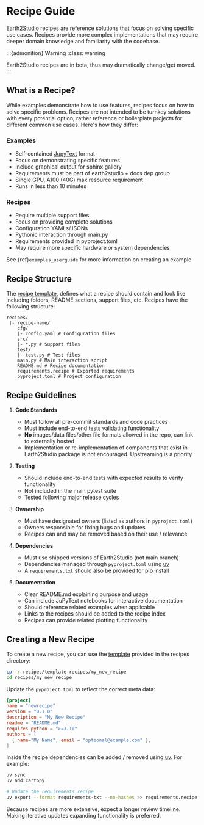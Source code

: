 # Recipe Guide

Earth2Studio recipes are reference solutions that focus on solving specific use cases.
Recipes provide more complex implementations that may require deeper domain knowledge
and familiarity with the codebase.

:::{admonition} Warning
:class: warning

Earth2Studio recipes are in beta, thus may dramatically change/get moved.
:::

## What is a Recipe?

While examples demonstrate how to use features, recipes focus on how to solve specific
problems.
Recipes are not intended to be turnkey solutions with every potential option; rather
reference or boilerplate projects for different common use cases.
Here's how they differ:

### Examples

- Self-contained [JupyText](https://jupytext.readthedocs.io/en/latest/) format
- Focus on demonstrating specific features
- Include graphical output for sphinx gallery
- Requirements must be part of earth2studio + docs dep group
- Single GPU, A100 (40G) max resource requirement
- Runs in less than 10 minutes

### Recipes

- Require multiple support files
- Focus on providing complete solutions
- Configuration YAMLs/JSONs
- Pythonic interaction through main.py
- Requirements provided in pyproject.toml
- May require more specific hardware or system dependencies

See {ref}`examples_userguide` for more information on creating an example.

## Recipe Structure

The [recipe template](https://github.com/NVIDIA/earth2studio/recipes/template/),
defines what a recipe should contain and look like including folders, README sections,
support files, etc.
Recipes have the following structure:

```text
recipes/
 |- recipe-name/
    cfg/
    |- config.yaml # Configuration files
    src/
    |- *.py # Support files
    test/
    |- test.py # Test files
    main.py # Main interaction script
    README.md # Recipe documentation
    requirements.recipe # Exported requirements
    pyproject.toml # Project configuration
```

## Recipe Guidelines

1. **Code Standards**

    - Must follow all pre-commit standards and code practices
    - Must include end-to-end tests validating functionality
    - **No** images/data files/other file formats allowed in the repo, can link to
        externally hosted
    - Implementation or re-implementation of components that exist in Earth2Studio
        package is not encouraged. Upstreaming is a priority

2. **Testing**

    - Should include end-to-end tests with expected results to verify functionality
    - Not included in the main pytest suite
    - Tested following major release cycles

3. **Ownership**

    - Must have designated owners (listed as authors in `pyproject.toml`)
    - Owners responsible for fixing bugs and updates
    - Recipes can and may be removed based on their use / relevance

4. **Dependencies**

    - Must use shipped versions of Earth2Studio (not main branch)
    - Dependencies managed through `pyproject.toml` using [uv](https://docs.astral.sh/uv/)
    - A `requirements.txt` should also be provided for pip install

5. **Documentation**

    - Clear README.md explaining purpose and usage
    - Can include JuPyText notebooks for interactive documentation
    - Should reference related examples when applicable
    - Links to the recipes should be added to the recipe index
    - Recipes can provide related plotting functionality

## Creating a New Recipe

To create a new recipe, you can use the [template](https://github.com/NVIDIA/earth2studio/recipes/template/)
provided in the recipes directory:

```bash
cp -r recipes/template recipes/my_new_recipe
cd recipes/my_new_recipe
```

Update the `pyproject.toml` to reflect the correct meta data:

```toml
[project]
name = "newrecipe"
version = "0.1.0"
description = "My New Recipe"
readme = "README.md"
requires-python = ">=3.10"
authors = [
  { name="My Name", email = "optional@example.com" },
]
```

Inside the recipe dependencies can be added / removed using [uv](https://docs.astral.sh/uv/).
For example:

```bash
uv sync
uv add cartopy

# Update the requirements.recipe
uv export --format requirements-txt --no-hashes >> requirements.recipe
```

Because recipes are more extensive, expect a longer review timeline.
Making iterative updates expanding functionality is preferred.

